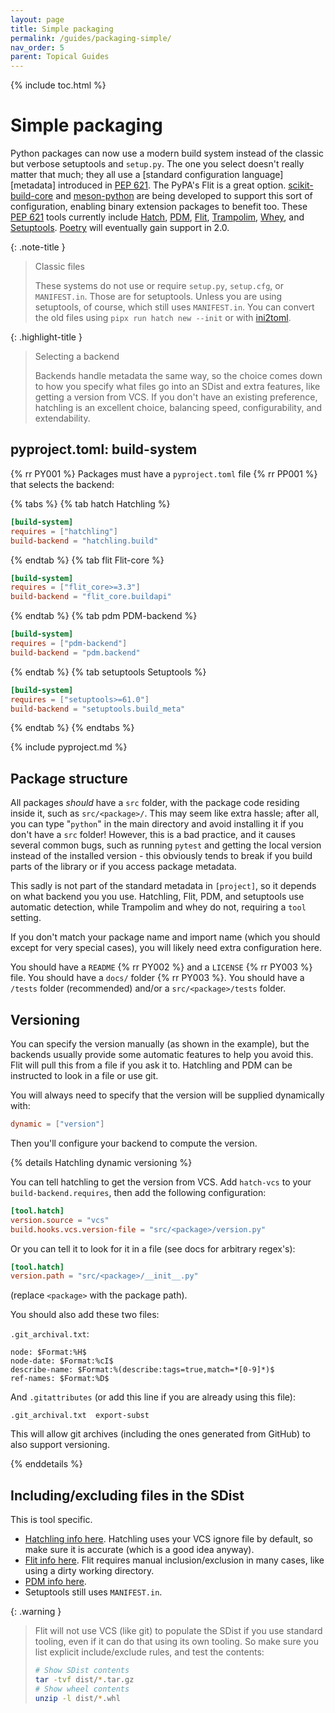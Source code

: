 ```yaml
---
layout: page
title: Simple packaging
permalink: /guides/packaging-simple/
nav_order: 5
parent: Topical Guides
---
```


{% include toc.html %}

# Simple packaging

Python packages can now use a modern build system instead of the classic but
verbose setuptools and `setup.py`. The one you select doesn't really matter that
much; they all use a [standard configuration language][metadata] introduced in
[PEP 621][]. The PyPA's Flit is a great option. [scikit-build-core][] and
[meson-python][] are being developed to support this sort of configuration,
enabling binary extension packages to benefit too. These [PEP 621][] tools
currently include [Hatch][], [PDM][], [Flit][], [Trampolim][], [Whey][], and
[Setuptools][]. [Poetry][] will eventually gain support in 2.0.

{: .note-title }

> Classic files
>
> These systems do not use or require `setup.py`, `setup.cfg`, or `MANIFEST.in`.
> Those are for setuptools. Unless you are using setuptools, of course, which
> still uses `MANIFEST.in`. You can convert the old files using
> `pipx run hatch new --init` or with
> [ini2toml](https://ini2toml.readthedocs.io/en/latest/).

{: .highlight-title }

> Selecting a backend
>
> Backends handle metadata the same way, so the choice comes down to how you
> specify what files go into an SDist and extra features, like getting a version
> from VCS. If you don't have an existing preference, hatchling is an excellent
> choice, balancing speed, configurability, and extendability.

## pyproject.toml: build-system

{% rr PY001 %} Packages must have a `pyproject.toml` file {% rr PP001 %} that
selects the backend:

{% tabs %} {% tab hatch Hatchling %}

```toml
[build-system]
requires = ["hatchling"]
build-backend = "hatchling.build"
```

{% endtab %} {% tab flit Flit-core %}

```toml
[build-system]
requires = ["flit_core>=3.3"]
build-backend = "flit_core.buildapi"
```

{% endtab %} {% tab pdm PDM-backend %}

```toml
[build-system]
requires = ["pdm-backend"]
build-backend = "pdm.backend"
```

{% endtab %} {% tab setuptools Setuptools %}

```toml
[build-system]
requires = ["setuptools>=61.0"]
build-backend = "setuptools.build_meta"
```

{% endtab %} {% endtabs %}

{% include pyproject.md %}

## Package structure

All packages _should_ have a `src` folder, with the package code residing inside
it, such as `src/<package>/`. This may seem like extra hassle; after all, you
can type "`python`" in the main directory and avoid installing it if you don't
have a `src` folder! However, this is a bad practice, and it causes several
common bugs, such as running `pytest` and getting the local version instead of
the installed version - this obviously tends to break if you build parts of the
library or if you access package metadata.

This sadly is not part of the standard metadata in `[project]`, so it depends on
what backend you you use. Hatchling, Flit, PDM, and setuptools use automatic
detection, while Trampolim and whey do not, requiring a `tool` setting.

If you don't match your package name and import name (which you should except
for very special cases), you will likely need extra configuration here.

You should have a `README` {% rr PY002 %} and a `LICENSE` {% rr PY003 %} file.
You should have a `docs/` folder {%
rr PY003 %}. You should have a `/tests` folder (recommended) and/or a `src/<package>/tests`
folder.

## Versioning

You can specify the version manually (as shown in the example), but the backends
usually provide some automatic features to help you avoid this. Flit will pull
this from a file if you ask it to. Hatchling and PDM can be instructed to look
in a file or use git.

You will always need to specify that the version will be supplied dynamically
with:

```toml
dynamic = ["version"]
```

Then you'll configure your backend to compute the version.

{% details Hatchling dynamic versioning %}

You can tell hatchling to get the version from VCS. Add `hatch-vcs` to your
`build-backend.requires`, then add the following configuration:

```toml
[tool.hatch]
version.source = "vcs"
build.hooks.vcs.version-file = "src/<package>/version.py"
```

Or you can tell it to look for it in a file (see docs for arbitrary regex's):

```toml
[tool.hatch]
version.path = "src/<package>/__init__.py"
```

(replace `<package>` with the package path).

You should also add these two files:

`.git_archival.txt`:

```text
node: $Format:%H$
node-date: $Format:%cI$
describe-name: $Format:%(describe:tags=true,match=*[0-9]*)$
ref-names: $Format:%D$
```

And `.gitattributes` (or add this line if you are already using this file):

```text
.git_archival.txt  export-subst
```

This will allow git archives (including the ones generated from GitHub) to also
support versioning.

{% enddetails %}

## Including/excluding files in the SDist

This is tool specific.

- [Hatchling info here](https://hatch.pypa.io/latest/config/build/#file-selection).
  Hatchling uses your VCS ignore file by default, so make sure it is accurate
  (which is a good idea anyway).
- [Flit info here](https://flit.readthedocs.io/en/latest/pyproject_toml.html#sdist-section).
  Flit requires manual inclusion/exclusion in many cases, like using a dirty
  working directory.
- [PDM info here](https://pdm-backend.fming.dev/build_config/#include-or-exclude-files).
- Setuptools still uses `MANIFEST.in`.

{: .warning }

> Flit will not use VCS (like git) to populate the SDist if you use standard
> tooling, even if it can do that using its own tooling. So make sure you list
> explicit include/exclude rules, and test the contents:
>
> ```bash
> # Show SDist contents
> tar -tvf dist/*.tar.gz
> # Show wheel contents
> unzip -l dist/*.whl
> ```

<!-- prettier-ignore-start -->

[flit]: https://flit.readthedocs.io
[poetry]: https://python-poetry.org
[pdm]: https://pdm.fming.dev
[trampolim]: https://github.com/FFY00/trampolim
[whey]: https://whey.readthedocs.io
[hatch]: https://hatch.pypa.io/latest
[setuptools]: https://setuptools.readthedocs.io
[pep 621]: https://www.python.org/dev/peps/pep-0621
[scikit-build-core]: https://scikit-build-core.readthedocs.io
[meson-python]: https://meson-python.readthedocs.io

<!-- prettier-ignore-end -->

<script src="{% link assets/js/tabs.js %}"></script>

